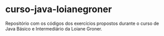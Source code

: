 # curso-java-loianegroner
Repositório com os códigos dos exercícios propostos durante o curso de Java Básico e Intermediário da Loiane Groner.
